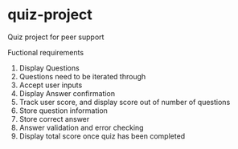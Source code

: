 # quiz-project

Quiz project for peer support

Fuctional requirements

1. Display Questions
2. Questions need to be iterated through
3. Accept user inputs
4. Display Answer confirmation
5. Track user score, and display score out of number of questions
6. Store question information
7. Store correct answer
8. Answer validation and error checking
9. Display total score once quiz has been completed
